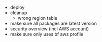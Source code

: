- deploy
- cleanup
  - wrong region table
- make sure all packages are latest version
- security overview (incl AWS account)
- make sure only uses bf aws profile